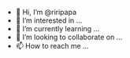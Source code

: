 - 👋 Hi, I’m @riripapa
- 👀 I’m interested in ...
- 🌱 I’m currently learning ...
- 💞️ I’m looking to collaborate on ...
- 📫 How to reach me ...

<!---
riripapa/riripapa is a ✨ special ✨ repository because its `README.md` (this file) appears on your GitHub profile.
You can click the Preview link to take a look at your changes.
--->
